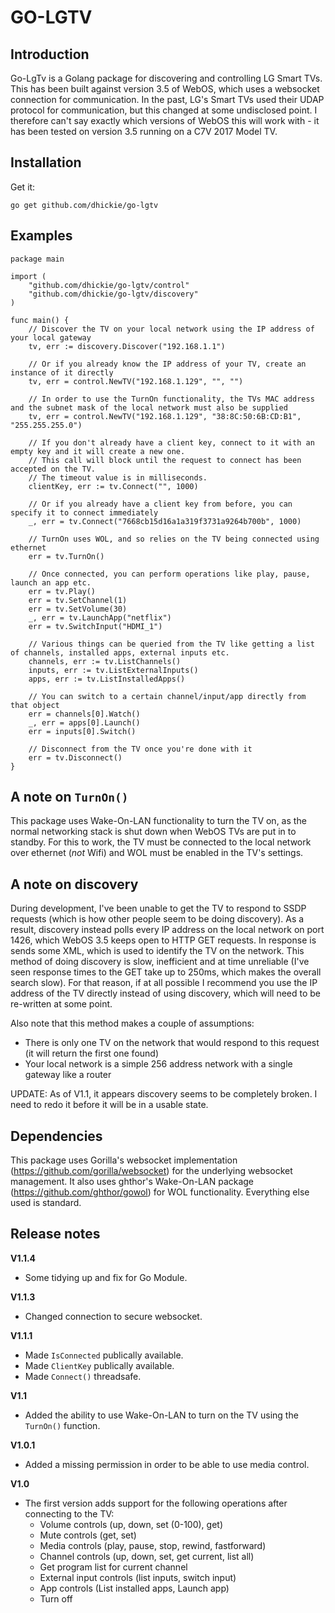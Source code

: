 # GO-LGTV

## Introduction

Go-LgTv is a Golang package for discovering and controlling LG Smart TVs. This has been built against version 3.5 of WebOS, which uses a websocket connection for communication. In the past, LG's Smart TVs used their UDAP protocol for communication, but this changed at some undisclosed point. I therefore can't say exactly which versions of WebOS this will work with - it has been tested on version 3.5 running on a C7V 2017 Model TV.

## Installation

Get it:

```
go get github.com/dhickie/go-lgtv
```

## Examples

```
package main

import (
	"github.com/dhickie/go-lgtv/control"
	"github.com/dhickie/go-lgtv/discovery"
)

func main() {
	// Discover the TV on your local network using the IP address of your local gateway
	tv, err := discovery.Discover("192.168.1.1")

	// Or if you already know the IP address of your TV, create an instance of it directly
	tv, err = control.NewTV("192.168.1.129", "", "")

	// In order to use the TurnOn functionality, the TVs MAC address and the subnet mask of the local network must also be supplied
	tv, err = control.NewTV("192.168.1.129", "38:8C:50:6B:CD:B1", "255.255.255.0")

	// If you don't already have a client key, connect to it with an empty key and it will create a new one.
	// This call will block until the request to connect has been accepted on the TV.
	// The timeout value is in milliseconds.
	clientKey, err := tv.Connect("", 1000)

	// Or if you already have a client key from before, you can specify it to connect immediately
	_, err = tv.Connect("7668cb15d16a1a319f3731a9264b700b", 1000)

	// TurnOn uses WOL, and so relies on the TV being connected using ethernet
	err = tv.TurnOn()

	// Once connected, you can perform operations like play, pause, launch an app etc.
	err = tv.Play()
	err = tv.SetChannel(1)
	err = tv.SetVolume(30)
	_, err = tv.LaunchApp("netflix")
	err = tv.SwitchInput("HDMI_1")

	// Various things can be queried from the TV like getting a list of channels, installed apps, external inputs etc.
	channels, err := tv.ListChannels()
	inputs, err := tv.ListExternalInputs()
	apps, err := tv.ListInstalledApps()

	// You can switch to a certain channel/input/app directly from that object
	err = channels[0].Watch()
	_, err = apps[0].Launch()
	err = inputs[0].Switch()

	// Disconnect from the TV once you're done with it
	err = tv.Disconnect()
}
```

## A note on `TurnOn()`

This package uses Wake-On-LAN functionality to turn the TV on, as the normal networking stack is shut down when WebOS TVs are put in to standby. For this to work, the TV must be connected to the local network over ethernet (*not* Wifi) and WOL must be enabled in the TV's settings.

## A note on discovery

During development, I've been unable to get the TV to respond to SSDP requests (which is how other people seem to be doing discovery). As a result, discovery instead polls every IP address on the local network on port 1426, which WebOS 3.5 keeps open to HTTP GET requests. In response is sends some XML, which is used to identify the TV on the network. This method of doing discovery is slow, inefficient and at time unreliable (I've seen response times to the GET take up to 250ms, which makes the overall search slow). For that reason, if at all possible I recommend you use the IP address of the TV directly instead of using discovery, which will need to be re-written at some point.

Also note that this method makes a couple of assumptions:

* There is only one TV on the network that would respond to this request (it will return the first one found)
* Your local network is a simple 256 address network with a single gateway like a router

UPDATE:
As of V1.1, it appears discovery seems to be completely broken. I need to redo it before it will be in a usable state.

## Dependencies

This package uses Gorilla's websocket implementation (https://github.com/gorilla/websocket) for the underlying websocket management. It also uses ghthor's Wake-On-LAN package (https://github.com/ghthor/gowol) for WOL functionality. Everything else used is standard.

## Release notes

**V1.1.4**

- Some tidying up and fix for Go Module.

**V1.1.3**

- Changed connection to secure websocket.

**V1.1.1**

- Made `IsConnected` publically available.
- Made `ClientKey` publically available.
- Made `Connect()` threadsafe.

**V1.1**

- Added the ability to use Wake-On-LAN to turn on the TV using the `TurnOn()` function.

**V1.0.1**

- Added a missing permission in order to be able to use media control.

**V1.0**

- The first version adds support for the following operations after connecting to the TV:
    - Volume controls (up, down, set (0-100), get)
    - Mute controls (get, set)
    - Media controls (play, pause, stop, rewind, fastforward)
    - Channel controls (up, down, set, get current, list all)
    - Get program list for current channel
    - External input controls (list inputs, switch input)
    - App controls (List installed apps, Launch app)
    - Turn off
